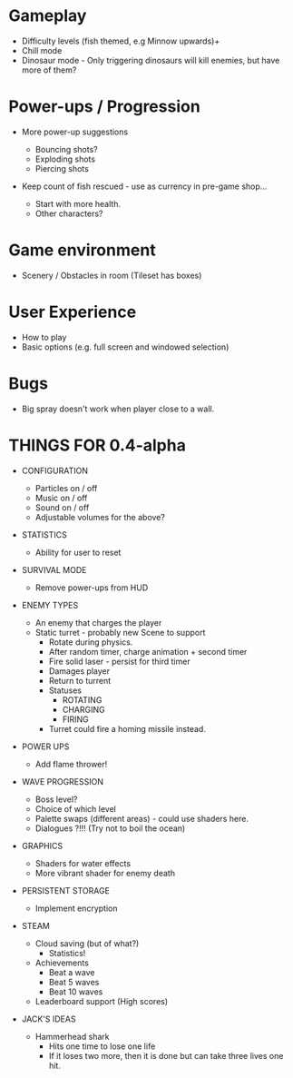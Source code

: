 # Gameplay

* Difficulty levels (fish themed, e.g Minnow upwards)+
* Chill mode
* Dinosaur mode - Only triggering dinosaurs will kill enemies, but have more of them?

# Power-ups / Progression

* More power-up suggestions
  * Bouncing shots?
  * Exploding shots
  * Piercing shots

* Keep count of fish rescued - use as currency in pre-game shop...
  * Start with more health.
  * Other characters?

# Game environment

* Scenery / Obstacles in room (Tileset has boxes)

# User Experience

* How to play
* Basic options (e.g. full screen and windowed selection)

# Bugs

* Big spray doesn't work when player close to a wall.

# THINGS FOR 0.4-alpha

* CONFIGURATION
    * Particles on / off
    * Music on / off
    * Sound on / off
    * Adjustable volumes for the above?

* STATISTICS
    * Ability for user to reset

* SURVIVAL MODE
    * Remove power-ups from HUD

* ENEMY TYPES
    * An enemy that charges the player
    * Static turret - probably new Scene to support
        * Rotate during physics.
        * After random timer, charge animation + second timer
        * Fire solid laser - persist for third timer
        * Damages player
        * Return to turrent
        * Statuses
            * ROTATING
            * CHARGING
            * FIRING
        * Turret could fire a homing missile instead.
        
* POWER UPS
    * Add flame thrower!

* WAVE PROGRESSION
    * Boss level?
    * Choice of which level
    * Palette swaps (different areas) - could use shaders here.
    * Dialogues ?!!! (Try not to boil the ocean)
    
* GRAPHICS
    * Shaders for water effects
    * More vibrant shader for enemy death
    
* PERSISTENT STORAGE
    * Implement encryption
    
* STEAM
    * Cloud saving (but of what?)
        * Statistics!
    * Achievements
        * Beat a wave
        * Beat 5 waves
        * Beat 10 waves
    * Leaderboard support (High scores)
    
* JACK'S IDEAS
    * Hammerhead shark
        * Hits one time to lose one life
        * If it loses two more, then it is done but can take three lives one hit.
        

